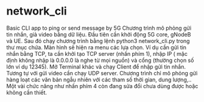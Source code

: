 # network_cli
Basic CLI app to ping or send message by 5G
Chương trình mô phỏng gửi tin nhắn, giả video bằng dữ liệu.
Đầu tiên cần khởi động 5G core, gNodeB và UE.
Sau đó chạy chương trình bằng lệnh python3 network_cli.py trong thư mục chứa.
Màn hình sẽ hiện ra menu các lựa chọn.
Ví dụ cần gửi tin nhắn bằng TCP, ta cần khởi tạo TCP server (nhấn phím 1), nhập IP ( mặc định không nhập là 0.0.0.0 là nghe từ mọi nguồn) và cổng (thường chọn số lớn ví dụ 12345). Mở Terminal khác và chạy Client để nhập gửi tin nhắn.
Tương tự với gửi video cần chạy UDP server. Chương trình chỉ mô phỏng gửi hàng loạt các văn bản ngẫu nhiên với các tham số thời gian, dung lượng,..
Một vài chức năng như nhấn phím 4 còn đang sửa đổi chưa dùng được hoặc không cần thiết.
